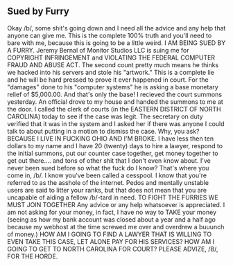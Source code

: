 ## Sued by Furry ##

Okay /b/, some shit's going down and I need all the advice and any help that anyone can give me. This is the complete 100% truth and you'll need to bare with me, because this is going to be a little weird.
I AM BEING SUED BY A FURRY.
Jeremy Bernal of Monitor Studios LLC is suing me for COPYRIGHT INFRINGEMENT and VIOLATING THE FEDERAL COMPUTER FRAUD AND ABUSE ACT. The second count pretty much means he thinks we hacked into his servers and stole his "artwork." This is a complete lie and he will be hard pressed to prove it ever happened in court.
For the "damages" done to his "computer systems" he is asking a base monetary relief of $5,000.00. And that's only the base!
I recieved the court summons yesterday. An official drove to my house and handed the summons to me at the door. I called the clerk of courts (in the EASTERN DISTRICT OF NORTH CAROLINA) today to see if the case was legit. The secretary on duty verified that it was in the system and I asked her if there was anyone I could talk to about putting in a motion to dismiss the case. Why, you ask?
BECAUSE I LIVE IN FUCKING OHIO AND I'M BROKE. I have less then ten dollars to my name and I have 20 (twenty) days to hire a lawyer, respond to the initial summons, put our counter case together, get money together to get out there.... and tons of other shit that I don't even know about. I've never been sued before so what the fuck do I know?
That's where you come in, /b/.
I know you've been called a cesspool. I know that you're referred to as the asshole of the internet. Pedos and mentally unstable users are said to litter your ranks, but that does not mean that you are uncapable of aiding a fellow /b/-tard in need.
TO FIGHT THE FURRIES WE MUST JOIN TOGETHER
Any advice or any help whatsoever is appreciated. I am not asking for your money, in fact, I have no way to TAKE your money (seeing as how my bank account was closed about a year and a half ago because my webhost at the time screwed me over and overdrew a buuunch of money.)
HOW AM I GOING TO FIND A LAWYER THAT IS WILLING TO EVEN TAKE THIS CASE, LET ALONE PAY FOR HIS SERVICES? HOW AM I GOING TO GET TO NORTH CAROLINA FOR COURT?
PLEASE ADVIZE, /B/, FOR THE HORDE.
